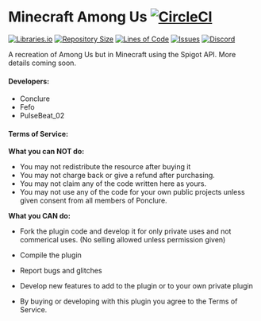 # Minecraft Among Us [![CircleCI](https://circleci.com/gh/Ponclure/Minecraft-Among-Us.svg?style=svg)](https://circleci.com/gh/Ponclure/Minecraft-Among-Us)
[![Libraries.io](https://img.shields.io/librariesio/github/Ponclure/Minecraft-Among-Us?style=for-the-badge)](https://github.com/Ponclure/Minecraft-Among-Us)
[![Repository Size](https://img.shields.io/github/languages/code-size/Ponclure/Minecraft-Among-Us?style=for-the-badge)](https://github.com/Ponclure/Minecraft-Among-Us)
[![Lines of Code](https://img.shields.io/tokei/lines/github/Ponclure/Minecraft-Among-Us?style=for-the-badge)](https://github.com/Ponclure/Minecraft-Among-Us)
[![Issues](https://img.shields.io/github/issues/Ponclure/Minecraft-Among-Us?style=for-the-badge)](https://github.com/Ponclure/Minecraft-Among-Us/issues)
[![Discord](https://img.shields.io/discord/775376080546693120.svg?style=for-the-badge)](https://discord.gg/d7qfcUwhex)

A recreation of Among Us but in Minecraft using the Spigot API. More details coming soon.

#### Developers:
* Conclure
* Fefo
* PulseBeat_02

#### Terms of Service:

**What you can NOT do:**
  - You may not redistribute the resource after buying it
  - You may not charge back or give a refund after purchasing.
  - You may not claim any of the code written here as yours. 
  - You may not use any of the code for your own public projects unless given consent from all members of Ponclure.

**What you CAN do:**
  - Fork the plugin code and develop it for only private uses and not commerical uses. (No selling allowed unless permission given)
  - Compile the plugin
  - Report bugs and glitches
  - Develop new features to add to the plugin or to your own private plugin

- By buying or developing with this plugin you agree to the Terms of Service.
